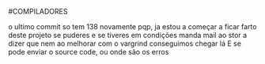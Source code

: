 #COMPILADORES


o ultimo commit so tem 138 novamente
pqp, ja estou a começar a ficar farto deste projeto
se puderes e se tiveres em condições manda mail ao stor a dizer que nem ao melhorar com o vargrind conseguimos chegar lá
E se pode enviar o source code, ou onde são os erros

